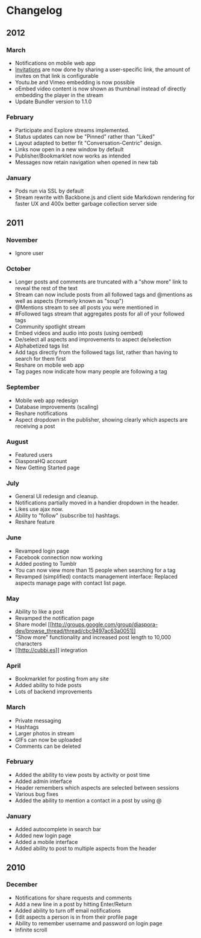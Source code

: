 # Changelog

## 2012
### March
* Notifications on mobile web app
* [Invitations](https://groups.google.com/d/msg/diaspora-dev/e6IOYMlwwbE/S2HcZpqpKIEJ) are now done by sharing a user-specific link, the amount of invites on that link is configurable
* Youtu.be and Vimeo embedding is now possible
* oEmbed video content is now shown as thumbnail instead of directly embedding the player in the stream
* Update Bundler version to 1.1.0

### February
* Participate and Explore streams implemented.
* Status updates can now be "Pinned" rather than "Liked"
* Layout adapted to better fit "Conversation-Centric" design.
* Links now open in a new window by default
* Publisher/Bookmarklet now works as intended
* Messages now retain navigation when opened in new tab

### January
* Pods run via SSL by default 
* Stream rewrite with Backbone.js and client side Markdown rendering for faster UX and 400x better garbage collection server side

## 2011

### November
* Ignore user

### October
* Longer posts and comments are truncated with a "show more" link to reveal the rest of the text
* Stream can now include posts from all followed tags and @mentions as well as aspects (formerly known as "soup")
* @Mentions stream to see all posts you were mentioned in
* #Followed tags stream that aggregates posts for all of your followed tags
* Community spotlight stream
* Embed videos and audio into posts (using oembed)
* De/select all aspects and improvements to aspect de/selection
* Alphabetized tags list
* Add tags directly from the followed tags list, rather than having to search for them first
* Reshare on mobile web app
* Tag pages now indicate how many people are following a tag

### September
* Mobile web app redesign
* Database improvements (scaling)
* Reshare notifications
* Aspect dropdown in the publisher, showing clearly which aspects are receiving a post

### August

* Featured users
* DiasporaHQ account
* New Getting Started page

### July

* General UI redesign and cleanup.
* Notifications partially moved in a handier dropdown in the header.
* Likes use ajax now.
* Ability to "follow" (subscribe to) hashtags.
* Reshare feature

### June

* Revamped login page
* Facebook connection now working
* Added posting to Tumblr
* You can now view more than 15 people when searching for a tag
* Revamped (simplified) contacts management interface: Replaced aspects manage page with contact list page.

### May

* Ability to like a post
* Revamped the notification page
* Share model [[http://groups.google.com/group/diaspora-dev/browse_thread/thread/cbc9497ac63a0051]]
* "Show more" functionality and increased post length to 10,000 characters
* [[http://cubbi.es]] integration

### April

* Bookmarklet for posting from any site
* Added ability to hide posts
* Lots of backend improvements

### March

* Private messaging
* Hashtags
* Larger photos in stream
* GIFs can now be uploaded
* Comments can be deleted

### February

* Added the ability to view posts by activity or post time
* Added admin interface
* Header remembers which aspects are selected between sessions
* Various bug fixes
* Added the ability to mention a contact in a post by using @ 

### January

* Added autocomplete in search bar
* Added new login page
* Added a mobile interface
* Added ability to post to multiple aspects from the header

## 2010

### December

* Notifications for share requests and comments 
* Add a new line in a post by hitting Enter/Return
* Added ability to turn off email notifications
* Edit aspects a person is in from their profile page
* Ability to remember username and password on login page
* Infinite scroll